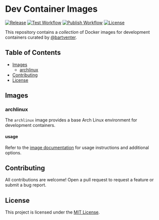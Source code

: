 # Dev Container Images

[![Release](https://img.shields.io/github/release/bartventer/devcontainer-images.svg)](https://github.com/bartventer/devcontainer-images/releases/latest)
[![Test Workflow](https://github.com/bartventer/devcontainer-images/actions/workflows/test.yml/badge.svg)](https://github.com/bartventer/devcontainer-images/actions/workflows/test.yml)
[![Publish Workflow](https://github.com/bartventer/devcontainer-images/actions/workflows/publish.yml/badge.svg)](https://github.com/bartventer/devcontainer-images/actions/workflows/publish.yml)
[![License](https://img.shields.io/github/license/bartventer/devcontainer-images.svg)](LICENSE)

This repository contains a _collection_ of Docker images for development containers curated by [@bartventer](https://github.com/bartventer).

## Table of Contents

-   [Images](#images)
    -   [archlinux](#archlinux)
-   [Contributing](#contributing)
-   [License](#license)

## Images

### archlinux

The `archlinux` image provides a base Arch Linux environment for development containers.

#### usage

Refer to the [image documentation](src/archlinux/README.md) for usage instructions and additional options.

## Contributing

All contributions are welcome! Open a pull request to request a feature or submit a bug report.

## License

This project is licensed under the [MIT License](LICENSE).
